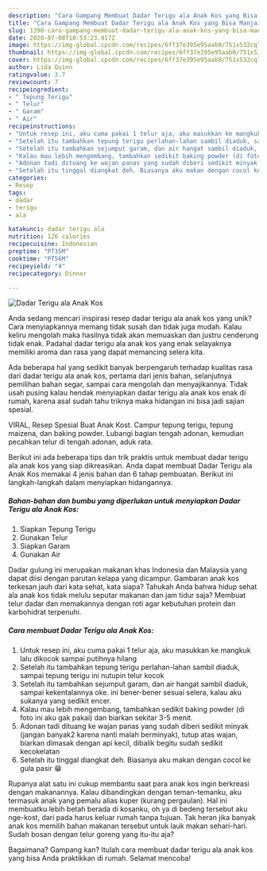 ```yaml
---
description: "Cara Gampang Membuat Dadar Terigu ala Anak Kos yang Bisa Manjain Lidah"
title: "Cara Gampang Membuat Dadar Terigu ala Anak Kos yang Bisa Manjain Lidah"
slug: 1390-cara-gampang-membuat-dadar-terigu-ala-anak-kos-yang-bisa-manjain-lidah
date: 2020-07-08T10:53:23.917Z
image: https://img-global.cpcdn.com/recipes/6ff37e395e95aab0/751x532cq70/dadar-terigu-ala-anak-kos-foto-resep-utama.jpg
thumbnail: https://img-global.cpcdn.com/recipes/6ff37e395e95aab0/751x532cq70/dadar-terigu-ala-anak-kos-foto-resep-utama.jpg
cover: https://img-global.cpcdn.com/recipes/6ff37e395e95aab0/751x532cq70/dadar-terigu-ala-anak-kos-foto-resep-utama.jpg
author: Lida Quinn
ratingvalue: 3.7
reviewcount: 7
recipeingredient:
- " Tepung Terigu"
- " Telur"
- " Garam"
- " Air"
recipeinstructions:
- "Untuk resep ini, aku cuma pakai 1 telur aja, aku masukkan ke mangkuk lalu dikocok sampai putihnya hilang"
- "Setelah itu tambahkan tepung terigu perlahan-lahan sambil diaduk, sampai tepung terigu ini nutupin telur kocok"
- "Setelah itu tambahkan sejumput garam, dan air hangat sambil diaduk, sampai kekentalannya oke. ini bener-bener sesuai selera, kalau aku sukanya yang sedikit encer."
- "Kalau mau lebih mengembang, tambahkan sedikit baking powder (di foto ini aku gak pakai) dan biarkan sekitar 3-5 menit."
- "Adonan tadi dituang ke wajan panas yang sudah diberi sedikit minyak (jangan banyak2 karena nanti malah berminyak), tutup atas wajan, biarkan dimasak dengan api kecil, dibalik begitu sudah sedikit kecokelatan"
- "Setelah itu tinggal diangkat deh. Biasanya aku makan dengan cocol ke gula pasir 😁"
categories:
- Resep
tags:
- dadar
- terigu
- ala

katakunci: dadar terigu ala 
nutrition: 126 calories
recipecuisine: Indonesian
preptime: "PT35M"
cooktime: "PT56M"
recipeyield: "4"
recipecategory: Dinner

---
```



![Dadar Terigu ala Anak Kos](https://img-global.cpcdn.com/recipes/6ff37e395e95aab0/751x532cq70/dadar-terigu-ala-anak-kos-foto-resep-utama.jpg)

Anda sedang mencari inspirasi resep dadar terigu ala anak kos yang unik? Cara menyiapkannya memang tidak susah dan tidak juga mudah. Kalau keliru mengolah maka hasilnya tidak akan memuaskan dan justru cenderung tidak enak. Padahal dadar terigu ala anak kos yang enak selayaknya memiliki aroma dan rasa yang dapat memancing selera kita.

Ada beberapa hal yang sedikit banyak berpengaruh terhadap kualitas rasa dari dadar terigu ala anak kos, pertama dari jenis bahan, selanjutnya pemilihan bahan segar, sampai cara mengolah dan menyajikannya. Tidak usah pusing kalau hendak menyiapkan dadar terigu ala anak kos enak di rumah, karena asal sudah tahu triknya maka hidangan ini bisa jadi sajian spesial.

VIRAL, Resep Spesial Buat Anak Kost. Campur tepung terigu, tepung maizena, dan baking powder. Lubangi bagian tengah adonan, kemudian pecahkan telur di tengah adonan, aduk rata.


Berikut ini ada beberapa tips dan trik praktis untuk membuat dadar terigu ala anak kos yang siap dikreasikan. Anda dapat membuat Dadar Terigu ala Anak Kos memakai 4 jenis bahan dan 6 tahap pembuatan. Berikut ini langkah-langkah dalam menyiapkan hidangannya.

<!--inarticleads1-->

##### Bahan-bahan dan bumbu yang diperlukan untuk menyiapkan Dadar Terigu ala Anak Kos:

1. Siapkan  Tepung Terigu
1. Gunakan  Telur
1. Siapkan  Garam
1. Gunakan  Air


Dadar gulung ini merupakan makanan khas Indonesia dan Malaysia yang dapat diisi dengan parutan kelapa yang dicampur. Gambaran anak kos terkesan jauh dari kata sehat, kata siapa? Tahukah Anda bahwa hidup sehat ala anak kos tidak melulu seputar makanan dan jam tidur saja? Membuat telur dadar dan memakannya dengan roti agar kebutuhan protein dan karbohidrat terpenuhi. 

<!--inarticleads2-->

##### Cara membuat Dadar Terigu ala Anak Kos:

1. Untuk resep ini, aku cuma pakai 1 telur aja, aku masukkan ke mangkuk lalu dikocok sampai putihnya hilang
1. Setelah itu tambahkan tepung terigu perlahan-lahan sambil diaduk, sampai tepung terigu ini nutupin telur kocok
1. Setelah itu tambahkan sejumput garam, dan air hangat sambil diaduk, sampai kekentalannya oke. ini bener-bener sesuai selera, kalau aku sukanya yang sedikit encer.
1. Kalau mau lebih mengembang, tambahkan sedikit baking powder (di foto ini aku gak pakai) dan biarkan sekitar 3-5 menit.
1. Adonan tadi dituang ke wajan panas yang sudah diberi sedikit minyak (jangan banyak2 karena nanti malah berminyak), tutup atas wajan, biarkan dimasak dengan api kecil, dibalik begitu sudah sedikit kecokelatan
1. Setelah itu tinggal diangkat deh. Biasanya aku makan dengan cocol ke gula pasir 😁


Rupanya alat satu ini cukup membantu saat para anak kos ingin berkreasi dengan makanannya. Kalau dibandingkan dengan teman-temanku, aku termasuk anak yang pemalu alias kuper (kurang pergaulan). Hal ini membuatku lebih betah berada di kosanku, oh ya di bedeng tersebut aku nge-kost, dari pada harus keluar rumah tanpa tujuan. Tak heran jika banyak anak kos memilih bahan makanan tersebut untuk lauk makan sehari-hari. Sudah bosan dengan telur goreng yang itu-itu aja? 

Bagaimana? Gampang kan? Itulah cara membuat dadar terigu ala anak kos yang bisa Anda praktikkan di rumah. Selamat mencoba!
